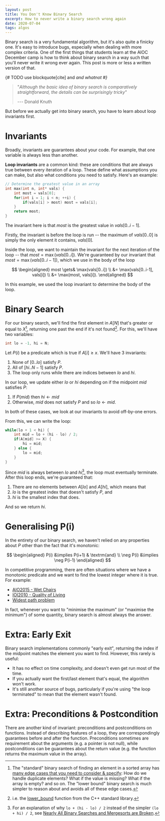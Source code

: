 ```yaml
---
layout: post
title: You Don't Know Binary Search
excerpt: How to never write a binary search wrong again
date: 2020-07-04
tags: algos
---
```


Binary search is a very fundamental algorithm, but it's also quite a finicky one.
It's easy to introduce bugs, especially when dealing with more complex criteria.
One of the first things that students learn at the AIOC December camp is how to think about binary search in a way such that you'll never write it wrong ever again.
This post is more or less a written version of that.

<!--more-->

{# TODO use blockquote[cite] and <cite> and whatnot #}
> "*Although the basic idea of binary search is comparatively straightforward, the details can be surprisingly tricky*"
>
> --- Donald Knuth

But before we actually get into binary search, you have to learn about loop invariants first.

# Invariants

Broadly, invariants are guarantees about your code.
For example, that one variable is always less than another.

**Loop invariants** are a common kind: these are conditions that are always true between every iteration of a loop.
These define what assumptions you can make, but also what conditions you need to satisfy.
Here's an example:

```c
// Determine the greatest value in an array
int max(int n, int* vals) {
	int most = vals[0];
	for(int i = 1; i < n; ++i) {
		if(vals[i] > most) most = vals[i];
	}
	return most;
}
```

The invariant here is that $most$ is the greatest value in $vals[0 .. i-1]$.

Firstly, the invariant is before the loop is run -- the maximum of $vals[0..0]$ is simply the only element it contains, $vals[0]$.

Inside the loop, we want to maintain the invariant for the next iteration of the loop -- that $most = \max(vals[0..i])$.
We're guaranteed by our invariant that $most = \max(vals[0..i-1])$, which we use in the body of the loop

$$
\begin{aligned}
	most \gets& \max(vals[0..i])
	\\
	&= \max(vals[0..i-1], vals[i])
	\\
	&= \max(most, vals[i]).
\end{aligned}
$$

In this example, we used the loop invariant to determine the body of the loop.

# Binary Search

For our binary search, we'll find the first element in $A[N]$ that's greater or equal to $X$[^1], returning one past the end if it's not found[^2].
For this, we'll have two variables:

[^1]: The "standard" binary search of finding an element in a sorted array has [many edge cases that you need to consider & specify][so-binary-search]: How do we handle duplicate elements? What if the value is missing? What if the array is empty? and so on. The "lower bound" binary search is much simpler to reason about and avoids all of these edge cases.

[so-binary-search]: https://stackoverflow.com/q/504335/6936976

[^2]: i.e. the [lower_bound](https://en.cppreference.com/w/cpp/algorithm/lower_bound) function from the C++ standard library.

```c
int lo = -1, hi = N;
```

Let $P(i)$ be a predicate which is true if $A[i] \ge x$.
We'll have 3 invariants:

1. None of $[0..lo]$ satisfy $P$.
2. All of $[hi..N-1]$ satisfy $P$.
3. The loop only runs while there are indices between $lo$ and $hi$.

In our loop, we update either $lo$ or $hi$ depending on if the midpoint $mid$ satisfies $P$:

1. If $P(mid)$ then $hi \gets mid$
2. Otherwise, $mid$ does not satisfy $P$ and so $lo \gets mid$.

In both of these cases, we look at our invariants to avoid off-by-one errors.

<!-- TODO binary search diagram:
     0               N-1
    >-------------------<
..._.                   ._..
..._|_______||          |_...
...__________|   ||     |_...
^ blue      green ^       ^ red
              pivot

    (and so on, until red meets blue)
-->

From this, we can write the loop:

```cpp
while(lo + 1 < hi) {
	int mid = lo + (hi - lo) / 2;
	if(A[mid] >= X) {
		hi = mid;
	} else {
		lo = mid;
	}
}
```

Since $mid$ is always between $lo$ and $hi$[^3], the loop must eventually terminate. After this loop ends, we're guaranteed that:

[^3]: For an explanation of why `lo + (hi - lo) / 2` instead of the simpler `(lo + hi) / 2`, see [Nearly All Binary Searches and Mergesorts are Broken][broken-bs].

[broken-bs]: https://ai.googleblog.com/2006/06/extra-extra-read-all-about-it-nearly.html

1. There are no elements between $A[lo]$ and $A[hi]$, which means that
2. $lo$ is the greatest index that doesn't satisfy $P$, and
3. $hi$ is the smallest index that does.

And so we return $hi$.

# Generalising P(i)

In the entirety of our binary search, we haven't relied on any properties about $P$ other than the fact that it's monotonic:

$$
\begin{aligned}
P(i) &\implies P(i+1) & \textrm{and} \\
\neg P(i) &\implies \neg P(i-1)
\end{aligned}
$$

<!-- TODO monotonicity graph -->

In competitive programming, there are often situations where we have a monotonic predicate and we want to find the lowest integer where it is true.
For example:

- [AIO2015 - Wet Chairs](https://orac.amt.edu.au/cgi-bin/train/problem.pl?set=aio15int&problemid=853)
- [IOI2010 - Quality of Living](https://ioi2010.org/Tasks/Day1/Quality_of_Living.shtml)
- [Widest path problem](https://en.wikipedia.org/wiki/Widest_path_problem)

In fact, whenever you want to "minimise the maximum" (or "maximise the minimum") of some quantity, binary search is almost always the answer.

# Extra: Early Exit

Binary search implementations commonly "early exit", returning the index if the midpoint matches the element you want to find.
However, this rarely is useful:

- It has no effect on time complexity, and doesn't even get run most of the time.
- If you actually want the first/last element that's equal, the algorithm won't work.
- It's still another source of bugs, particularly if you're using "the loop terminated" to mean that the element wasn't found.

# Extra: Preconditions & Postcondition

There are another kind of invariant:
preconditions and postconditions on functions.
Instead of describing features of a loop, they are correspondingly guarantees before and after the function.
Preconditions sometimes are requirement about the arguments (e.g. a pointer is not null), while postconditions can be guarantees about the return value (e.g. the function returns the maximum value in the array).
